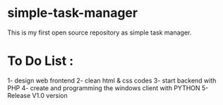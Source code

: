 # simple-task-manager
This is my first open source repository as simple task manager.

# To Do List :
1- design web frontend 
2- clean html & css codes
3- start backend with PHP 
4- create and programming the windows client with PYTHON 
5- Release V1.0 version